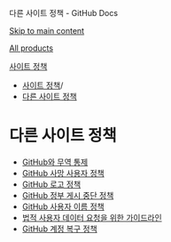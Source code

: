 다른 사이트 정책 - GitHub Docs

[Skip to main content](#main-content)

[All products](/ko)

[사이트 정책](/ko/site-policy)

* [사이트 정책](/ko/site-policy)/
* [다른 사이트 정책](/ko/site-policy/other-site-policies)

다른 사이트 정책
==========

* [GitHub와 무역 통제](/ko/site-policy/other-site-policies/github-and-trade-controls)
* [GitHub 사망 사용자 정책](/ko/site-policy/other-site-policies/github-deceased-user-policy)
* [GitHub 로고 정책](/ko/site-policy/other-site-policies/github-logo-policy)
* [GitHub 정부 게시 중단 정책](/ko/site-policy/other-site-policies/github-government-takedown-policy)
* [GitHub 사용자 이름 정책](/ko/site-policy/other-site-policies/github-username-policy)
* [법적 사용자 데이터 요청을 위한 가이드라인](/ko/site-policy/other-site-policies/guidelines-for-legal-requests-of-user-data)
* [GitHub 계정 복구 정책](/ko/site-policy/other-site-policies/github-account-recovery-policy)
